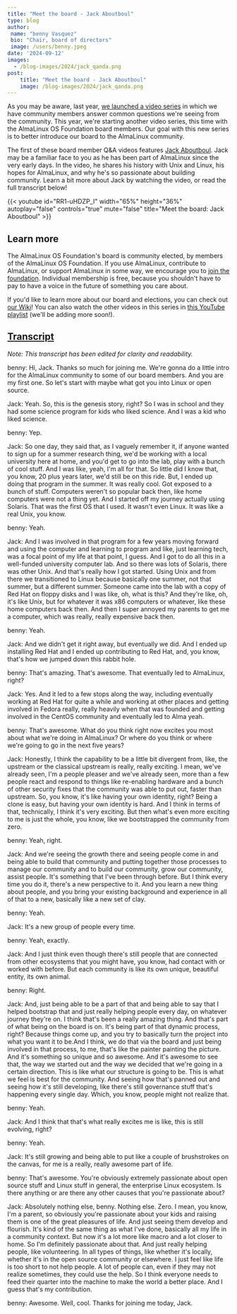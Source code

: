 ```yaml
---
title: "Meet the board - Jack Aboutboul"
type: blog
author: 
 name: "benny Vasquez"
 bio: "Chair, board of directors"
 image: /users/benny.jpeg
date: '2024-09-12'
images:
  - /blog-images/2024/jack_qanda.png
post:
    title: "Meet the board - Jack Aboutboul"
    image: /blog-images/2024/jack_qanda.png
---
```


As you may be aware, last year, [we launched a video series](/blog/2024-01-16-video-contributions/) in which we have community members answer common questions we're seeing from the community. This year, we're starting another video series, this time with the AlmaLinux OS Foundation board members. Our goal with this new series is to better introduce our board to the AlmaLinux community.

The first of these board member Q&A videos features [Jack Aboutboul](https://www.linkedin.com/in/jackaboutboul/). Jack may be a familiar face to you as he has been part of AlmaLinux since the very early days. In the video, he shares his history with Unix and Linux, his hopes for AlmaLinux, and why he's so passionate about building community. Learn a bit more about Jack by watching the video, or read the full transcript below!

{{< youtube id="RR1-uHDZP_I" width="65%" height="36%" autoplay="false" controls="true" mute="false" title="Meet the board: Jack Aboutboul" >}}

## Learn more

The AlmaLinux OS Foundation's board is community elected, by members of the AlmaLinux OS Foundation. If you use AlmaLinux, contribute to AlmaLinux, or support AlmaLinux in some way, we encourage you to [join the foundation](/members/). Individual membership is free, because you shouldn't have to pay to have a voice in the future of something you care about. 

If you'd like to learn more about our board and elections, you can check out [our Wiki](https://wiki.almalinux.org/election2023.html)! You can also watch the other videos in this series in [this YouTube playlist](https://www.youtube.com/playlist?list=PLqKzWfm6zyluP2R_6MTPvYJt20bwitQZJ) (we'll be adding more soon!).

## <u>Transcript</u>

_Note: This transcript has been edited for clarity and readability._

benny: Hi, Jack. Thanks so much for joining me. We're gonna do a little intro for the AlmaLinux community to some of our board members. And you are my first one. So let's start with maybe what got you into Linux or open source.

Jack: Yeah. So, this is the genesis story, right? So I was in school and they had some science program for kids who liked science. And I was a kid who liked science.

benny: Yep.

Jack: So one day, they said that, as I vaguely remember it, if anyone wanted to sign up for a summer research thing, we'd be working with a local university here at home, and you'd get to go into the lab, play with a bunch of cool stuff. And I was like, yeah, I'm all for that. So little did I know that, you know, 20 plus years later, we'd still be on this ride. But, I ended up doing that program in the summer. It was really cool. Got exposed to a bunch of stuff. Computers weren't so popular back then, like home computers were not a thing yet. And I started off my journey actually using Solaris. That was the first OS that I used. It wasn't even Linux. It was like a real Unix, you know.

benny: Yeah.

Jack: And I was involved in that program for a few years moving forward and using the computer and learning to program and like, just learning tech, was a focal point of my life at that point, I guess. And I got to do all this in a well-funded university computer lab. And so there was lots of Solaris, there was other Unix. And that's really how I got started. Using Unix and from there we transitioned to Linux because basically one summer, not that summer, but a different summer. Someone came into the lab with a copy of Red Hat on floppy disks and I was like, oh, what is this? And they're like, oh, it's like Unix, but for whatever it was x86 computers or whatever, like these home computers back then. And then I super annoyed my parents to get me a computer, which was really, really expensive back then.

benny: Yeah.

Jack: And we didn't get it right away, but eventually we did. And I ended up installing Red Hat and I ended up contributing to Red Hat, and, you know, that's how we jumped down this rabbit hole.

benny: That's amazing. That's awesome. That eventually led to AlmaLinux, right?

Jack: Yes. And it led to a few stops along the way, including eventually working at Red Hat for quite a while and working at other places and getting involved in Fedora really, really heavily when that was founded and getting involved in the CentOS community and eventually led to Alma yeah.

benny: That's awesome. What do you think right now excites you most about what we're doing in AlmaLinux? Or where do you think or where we're going to go in the next five years?

Jack: Honestly, I think the capability to be a little bit divergent from, like, the upstream or the classical upstream is really, really exciting. I mean, we've already seen, I'm a people pleaser and we've already seen, more than a few people react and respond to things like re-enabling hardware and a bunch of other security fixes that the community was able to put out, faster than upstream. So, you know, it's like having your own identity, right? Being a clone is easy, but having your own identity is hard. And I think in terms of that, technically, I think it's very exciting. But then what's even more exciting to me is just the whole, you know, like we bootstrapped the community from zero.

benny: Yeah, right.

Jack: And we're seeing the growth there and seeing people come in and being able to build that community and putting together those processes to manage our community and to build our community, grow our community, assist people. It's something that I've been through before. But I think every time you do it, there's a new perspective to it. And you learn a new thing about people, and you bring your existing background and experience in all of that to a new, basically like a new set of clay.

benny: Yeah.

Jack: It's a new group of people every time.

benny: Yeah, exactly.

Jack: And I just think even though there's still people that are connected from other ecosystems that you might have, you know, had contact with or worked with before. But each community is like its own unique, beautiful entity, its own animal.

benny: Right.

Jack: And, just being able to be a part of that and being able to say that I helped bootstrap that and just really helping people every day, on whatever journey they're on. I think that's been a really amazing thing. And that's part of what being on the board is on. It's being part of that dynamic process, right? Because things come up, and you try to basically turn the project into what you want it to be.And I think, we do that via the board and just being involved in that process, to me, that's like the painter painting the picture. And it's something so unique and so awesome. And it's awesome to see that, the way we started out and the way we decided that we're going in a certain direction. This is like what our structure is going to be. This is what we feel is best for the community. And seeing how that's panned out and seeing how it's still developing, like there's still governance stuff that's happening every single day. Which, you know, people might not realize that.

benny: Yeah.

Jack: And I think that that's what really excites me is like, this is still evolving, right?

benny: Yeah.

Jack: It's still growing and being able to put like a couple of brushstrokes on the canvas, for me is a really, really awesome part of life.

benny: That's awesome. You're obviously extremely passionate about open source stuff and Linux stuff in general, the enterprise Linux ecosystem. Is there anything or are there any other causes that you're passionate about?

Jack: Absolutely nothing else, benny. Nothing else. Zero. I mean, you know, I'm a parent, so obviously you're passionate about your kids and raising them is one of the great pleasures of life. And just seeing them develop and flourish. It's kind of the same thing as what I've done, basically all my life in a community context. But now it's a lot more like macro and a lot closer to home. So I'm definitely passionate about that. And just really helping people, like volunteering. In all types of things, like whether it's locally, whether it's in the open source community or elsewhere. I just feel like life is too short to not help people. A lot of people can, even if they may not realize sometimes, they could use the help. So I think everyone needs to feed their quarter into the machine to make the world a better place. And I guess that's my contribution.

benny: Awesome. Well, cool. Thanks for joining me today, Jack.